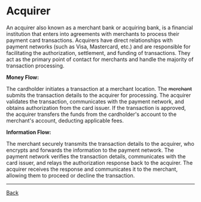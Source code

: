 # Acquirer

An acquirer also known as a merchant bank or acquiring bank, is a financial
institution that enters into agreements with merchants to process their payment
card transactions. Acquirers have direct relationships with payment networks
(such as Visa, Mastercard, etc.) and are responsible for facilitating the
authorization, settlement, and funding of transactions. They act as the primary
point of contact for merchants and handle the majority of transaction
processing.

**Money Flow:**

The cardholder initiates a transaction at a merchant location. The ~~merchant~~
submits the transaction details to the acquirer for processing. The acquirer
validates the transaction, communicates with the payment network, and obtains
authorization from the card issuer. If the transaction is approved, the acquirer
transfers the funds from the cardholder's account to the merchant's account,
deducting applicable fees.

**Information Flow:**

The merchant securely transmits the transaction details to the acquirer, who
encrypts and forwards the information to the payment network. The payment
network verifies the transaction details, communicates with the card issuer, and
relays the authorization response back to the acquirer. The acquirer receives
the response and communicates it to the merchant, allowing them to proceed or
decline the transaction.

___
[Back](../README.md)